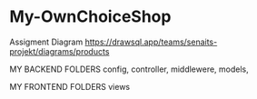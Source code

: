 # My-OwnChoiceShop
Assigment
Diagram
https://drawsql.app/teams/senaits-projekt/diagrams/products


MY BACKEND FOLDERS
config,
controller,
middlewere,
models,


MY FRONTEND FOLDERS
views


